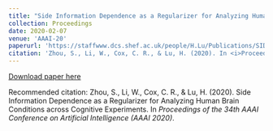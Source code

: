 ```yaml
---
title: "Side Information Dependence as a Regularizer for Analyzing Human Brain Conditions across Cognitive Experiments <a href="https://staffwww.dcs.shef.ac.uk/people/H.Lu/Publications/SIDeR_AAAI20.pdf">[PDF]</a><a href="https://github.com/sz144/sider">[Code]</a>" 
collection: Proceedings
date: 2020-02-07
venue: 'AAAI-20' 
paperurl: 'https://staffwww.dcs.shef.ac.uk/people/H.Lu/Publications/SIDeR_AAAI20.pdf'
citation: 'Zhou, S., Li, W., Cox, C. R., & Lu, H. (2020). In <i>Proceedings of the 34th AAAI Conference on Artificial Intelligence (AAAI 2020)</i>.'
---
```


[Download paper here](https://staffwww.dcs.shef.ac.uk/people/H.Lu/Publications/SIDeR_AAAI20.pdf)

Recommended citation: Zhou, S., Li, W., Cox, C. R., & Lu, H. (2020). Side Information Dependence as a Regularizer for Analyzing Human Brain Conditions across Cognitive Experiments. In *Proceedings of the 34th AAAI Conference on Artificial Intelligence (AAAI 2020)*.


<!---
---
title: "Paper Title Number 3"
collection: publications
permalink: /publication/2015-10-01-paper-title-number-3
excerpt: 'This paper is about the number 3. The number 4 is left for future work.'
date: 2015-10-01
venue: 'Journal 1'
paperurl: 'http://academicpages.github.io/files/paper3.pdf'
citation: 'Your Name, You. (2015). &quot;Paper Title Number 3.&quot; <i>Journal 1</i>. 1(3).'
---
This paper is about the number 3. The number 4 is left for future work.

[Download paper here](http://academicpages.github.io/files/paper3.pdf)

Recommended citation: Your Name, You. (2015). "Paper Title Number 3." <i>Journal 1</i>. 1(3).
-->
